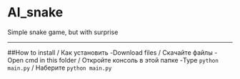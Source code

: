 # AI_snake
Simple snake game, but with surprise
***
##How to install / Как установить
-Download files / Скачайте файлы
-Open cmd in this folder / Откройте консоль в этой папке
-Type `python main.py` / Наберите `python main.py`

